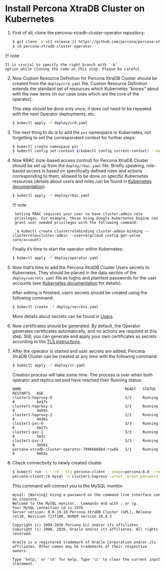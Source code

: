 # Install Percona XtraDB Cluster on Kubernetes

1. First of all, clone the percona-xtradb-cluster-operator repository:

    ```bash
    $ git clone -b v{{ release }} https://github.com/percona/percona-xtradb-cluster-operator
    $ cd percona-xtradb-cluster-operator
    ```

!!! note

    It is crucial to specify the right branch with `-b`
    option while cloning the code on this step. Please be careful.


2. Now Custom Resource Definition for Percona XtraDB Cluster should be created
    from the `deploy/crd.yaml` file. Custom Resource Definition extends the
    standard set of resources which Kubernetes “knows” about with the new
    items (in our case ones which are the core of the operator).

    This step should be done only once; it does not need to be repeated
    with the next Operator deployments, etc.

    ```bash
    $ kubectl apply -f deploy/crd.yaml
    ```

3. The next thing to do is to add the `pxc` namespace to Kubernetes,
    not forgetting to set the correspondent context for further steps:

    ```bash
    $ kubectl create namespace pxc
    $ kubectl config set-context $(kubectl config current-context) --namespace=pxc
    ```

4. Now RBAC (role-based access control) for Percona XtraDB Cluster should be set
    up from the `deploy/rbac.yaml` file. Briefly speaking, role-based access is
    based on specifically defined roles and actions corresponding to
    them, allowed to be done on specific Kubernetes resources (details
    about users and roles can be found in [Kubernetes documentation](https://kubernetes.io/docs/reference/access-authn-authz/rbac/#default-roles-and-role-bindings)).

    ```bash
    $ kubectl apply -f deploy/rbac.yaml
    ```

    !!! note

        Setting RBAC requires your user to have cluster-admin role
        privileges. For example, those using Google Kubernetes Engine can
        grant user needed privileges with the following command:

        `$ kubectl create clusterrolebinding cluster-admin-binding --clusterrole=cluster-admin --user=$(gcloud config get-value core/account)`

    Finally it’s time to start the operator within Kubernetes:

    ```bash
    $ kubectl apply -f deploy/operator.yaml
    ```

5. Now that’s time to add the Percona XtraDB Cluster Users secrets to
    Kubernetes. They should be placed in the data section of the
    `deploy/secrets.yaml` file as logins and plaintext passwords for the user
    accounts (see [Kubernetes documentation](https://kubernetes.io/docs/concepts/configuration/secret/)
    for details).

    After editing is finished, users secrets should be created using the
    following command:

    ```bash
    $ kubectl create -f deploy/secrets.yaml
    ```

    More details about secrets can be found in [Users](users.md#users).

6. Now certificates should be generated. By default, the Operator generates
    certificates automatically, and no actions are required at this step. Still,
    you can generate and apply your own certificates as secrets according
    to the [TLS instructions](TLS.md#tls).

7. After the operator is started and user secrets are added, Percona
    XtraDB Cluster can be created at any time with the following command:

    ```bash
    $ kubectl apply -f deploy/cr.yaml
    ```

    Creation process will take some time. The process is over when both
    operator and replica set pod have reached their Running status:

    ```text
    NAME                                               READY   STATUS    RESTARTS   AGE
    cluster1-haproxy-0                                 2/2     Running   0          6m17s
    cluster1-haproxy-1                                 2/2     Running   0          4m59s
    cluster1-haproxy-2                                 2/2     Running   0          4m36s
    cluster1-pxc-0                                     3/3     Running   0          6m17s
    cluster1-pxc-1                                     3/3     Running   0          5m3s
    cluster1-pxc-2                                     3/3     Running   0          3m56s
    percona-xtradb-cluster-operator-79966668bd-rswbk   1/1     Running   0          9m54s
    ```

8. Check connectivity to newly created cluster

    ```bash
    $ kubectl run -i --rm --tty percona-client --image=percona:8.0 --restart=Never -- bash -il
    percona-client:/$ mysql -h cluster1-haproxy -uroot -proot_password
    ```

    This command will connect you to the MySQL monitor.

    ```text
    mysql: [Warning] Using a password on the command line interface can be insecure.
    Welcome to the MySQL monitor.  Commands end with ; or \g.
    Your MySQL connection id is 1976
    Server version: 8.0.19-10 Percona XtraDB Cluster (GPL), Release rel10, Revision 727f180, WSREP version 26.4.3

    Copyright (c) 2009-2020 Percona LLC and/or its affiliates
    Copyright (c) 2000, 2020, Oracle and/or its affiliates. All rights reserved.

    Oracle is a registered trademark of Oracle Corporation and/or its
    affiliates. Other names may be trademarks of their respective
    owners.

    Type 'help;' or '\h' for help. Type '\c' to clear the current input statement.
    ```

